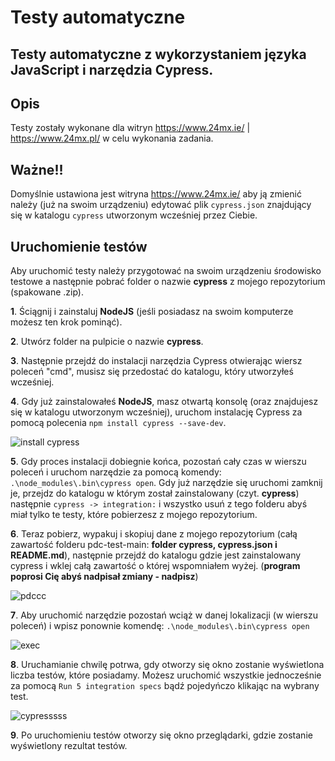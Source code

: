 # Testy automatyczne

## Testy automatyczne z wykorzystaniem języka JavaScript i narzędzia Cypress.

## Opis
Testy zostały wykonane dla witryn https://www.24mx.ie/ | https://www.24mx.pl/ w celu wykonania zadania. 

## **Ważne!!**
Domyślnie ustawiona jest witryna https://www.24mx.ie/ aby ją zmienić należy (już na swoim urządzeniu) edytować plik `cypress.json` znajdujący się w katalogu `cypress` utworzonym wcześniej przez Ciebie.


## Uruchomienie testów

Aby uruchomić testy należy przygotować na swoim urządzeniu środowisko testowe a następnie pobrać folder o nazwie **cypress** z mojego repozytorium (spakowane .zip).


**1**. Ściągnij i zainstaluj **NodeJS** (jeśli posiadasz na swoim komputerze możesz ten krok pominąć).

**2**. Utwórz folder na pulpicie o nazwie **cypress**.

**3**. Następnie przejdź do instalacji narzędzia Cypress otwierając wiersz poleceń "cmd", musisz się przedostać do katalogu, który utworzyłeś wcześniej.

**4**. Gdy już zainstalowałeś **NodeJS**, masz otwartą konsolę (oraz znajdujesz się w katalogu utworzonym wcześniej), uruchom instalację Cypress za pomocą polecenia `npm install cypress --save-dev`.

![install cypress](https://user-images.githubusercontent.com/76735369/112727550-463d9380-8f23-11eb-870c-00ca5d2090dc.png)


**5**. Gdy proces instalacji dobiegnie końca, pozostań cały czas w wierszu poleceń i uruchom narzędzie za pomocą komendy: `.\node_modules\.bin\cypress open`. Gdy już narzędzie się uruchomi zamknij je, przejdz do katalogu w którym został zainstalowany (czyt. **cypress**) następnie `cypress -> integration:` i wszystko usuń z tego folderu abyś miał tylko te testy, które pobierzesz z mojego repozytorium.

**6**. Teraz pobierz, wypakuj i skopiuj dane z mojego repozytorium (całą zawartość folderu pdc-test-main: **folder cypress, cypress.json i README.md**), następnie przejdź do katalogu gdzie jest zainstalowany cypress i wklej całą zawartość o której wspomniałem wyżej. (**program poprosi Cię abyś nadpisał zmiany - nadpisz**)

![pdccc](https://user-images.githubusercontent.com/76735369/114912516-5eb51580-9e20-11eb-92a4-e81f8c96f33d.png)

**7**. Aby uruchomić narzędzie pozostań wciąż w danej lokalizacji (w wierszu poleceń) i wpisz ponownie komendę: `.\node_modules\.bin\cypress open`

![exec](https://user-images.githubusercontent.com/76735369/112727557-505f9200-8f23-11eb-827c-bab9d2534875.png)


**8**. Uruchamianie chwilę potrwa, gdy otworzy się okno zostanie wyświetlona liczba testów, które posiadamy. Możesz uruchomić wszystkie jednocześnie za pomocą `Run 5 integration specs` bądź pojedyńczo klikając na wybrany test.

![cypresssss](https://user-images.githubusercontent.com/76735369/114912795-b8b5db00-9e20-11eb-95bc-9f79b7557f8d.png)


**9**. Po uruchomieniu testów otworzy się okno przeglądarki, gdzie zostanie wyświetlony rezultat testów.
